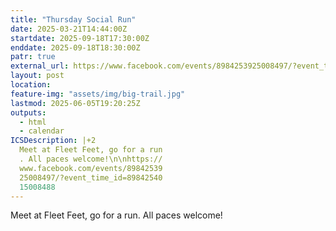 ```yaml
---
title: "Thursday Social Run"
date: 2025-03-21T14:44:00Z
startdate: 2025-09-18T17:30:00Z
enddate: 2025-09-18T18:30:00Z
patr: true
external_url: https://www.facebook.com/events/8984253925008497/?event_time_id=8984254015008488
layout: post
location: 
feature-img: "assets/img/big-trail.jpg"
lastmod: 2025-06-05T19:20:25Z
outputs:
  - html
  - calendar
ICSDescription: |+2
  Meet at Fleet Feet, go for a run  . All paces welcome!\n\nhttps://  www.facebook.com/events/89842539  25008497/?event_time_id=89842540  15008488
---
```


Meet at Fleet Feet, go for a run. All paces welcome!<br>
  <br>
  
